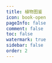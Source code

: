 ```yaml
---
title: 植物图鉴
icon: book-open
pageInfo: false
comment: false
toc: false
watermark: true
sidebar: false
order: 2
---
```


<script setup>
    import { createApp,provide } from 'vue';
    import Almanac from '@source/components/plantsAlmanac/App.vue';
    provide("i18nLanguage",'en');
</script>

<Almanac />
